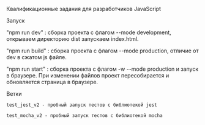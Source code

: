 Квалификационные задания для разработчиков JavaScript

Запуск

"npm run dev" : сборка проекта с флагом --mode development, открываем директорию dist запускаем index.html.

"npm run build" : сборка проекта с флагом --mode production, отличие от dev в сжатом js файле.

"npm run start" : сборка проекта с флагом -w --mode production и запуск в браузере. При изменении файлов проект пересобирается и 			обновляется страница в браузере.
	
Ветки

	test_jest_v2 - пробный запуск тестов с библиотекой jest
	
	test_mocha_v2 - пробный запуск тестов с библиотекой mocha